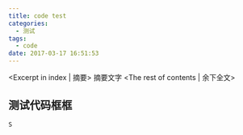 ```yaml
---
title: code test
categories:
  - 测试
tags:
  - code
date: 2017-03-17 16:51:53
---
```


<Excerpt in index | 摘要> 
摘要文字<!-- more -->
<The rest of contents | 余下全文>

## 测试代码框框
```
S



